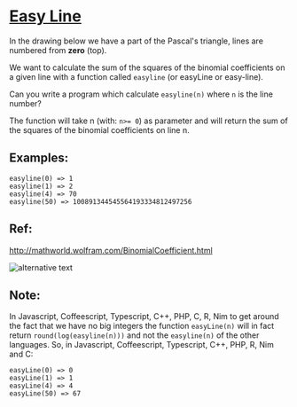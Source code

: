 # [Easy Line](https://www.codewars.com/kata/easy-line "https://www.codewars.com/kata/56e7d40129035aed6c000632")

In the drawing below we have a part of the Pascal's triangle, lines are numbered from **zero** (top).

We want to calculate the sum of the squares of the binomial coefficients on a given line
with a function called `easyline` (or easyLine or easy-line).

Can you write a program which calculate `easyline(n)` where `n` is the line number?

The function will take n (with: `n>= 0`) as parameter and will return the sum
of the squares of the binomial coefficients on line n.

## Examples:
```
easyline(0) => 1
easyline(1) => 2
easyline(4) => 70
easyline(50) => 100891344545564193334812497256
```
## Ref:
http://mathworld.wolfram.com/BinomialCoefficient.html

![alternative text](http://i.imgur.com/eUGaNvIm.jpg)

## Note:
In Javascript, Coffeescript, Typescript, C++, PHP, C, R, Nim to get around the fact that we have no big integers
the function `easyLine(n)` will in fact return `round(log(easyline(n)))`  and not the `easyline(n)` of the other languages. So, in Javascript, Coffeescript, Typescript, C++, PHP, R, Nim and C:

```
easyLine(0) => 0
easyLine(1) => 1
easyLine(4) => 4
easyLine(50) => 67
```